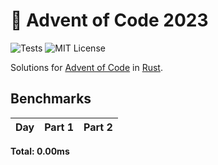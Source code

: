 # 🎄 Advent of Code 2023

![Tests](https://github.com/dxnter/advent-of-code-2023/actions/workflows/ci.yml/badge.svg)
![MIT License](https://img.shields.io/badge/license-MIT-blue.svg?label=License&style=flat)

Solutions for [Advent of Code](https://adventofcode.com/) in [Rust](https://www.rust-lang.org/).

<!--- advent_readme_stars table --->

<!--- benchmarking table --->
## Benchmarks

| Day | Part 1 | Part 2 |
| :---: | :---: | :---:  |

**Total: 0.00ms**
<!--- benchmarking table --->
